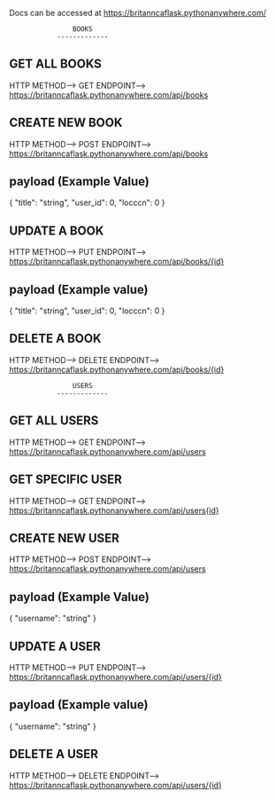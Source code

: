 Docs can be accessed at https://britanncaflask.pythonanywhere.com/

                    BOOKS
                -------------
GET ALL BOOKS
--------------
HTTP METHOD--> GET
ENDPOINT--> https://britanncaflask.pythonanywhere.com/api/books


CREATE NEW BOOK
---------------
HTTP METHOD--> POST
ENDPOINT--> https://britanncaflask.pythonanywhere.com/api/books

payload (Example Value)
-------
{
  "title": "string",
  "user_id": 0,
  "locccn": 0
}


UPDATE A BOOK
-------------
HTTP METHOD--> PUT
ENDPOINT--> https://britanncaflask.pythonanywhere.com/api/books/{id}

payload (Example value)
-------
{
  "title": "string",
  "user_id": 0,
  "locccn": 0
}

DELETE A BOOK
-------------
HTTP METHOD--> DELETE 
ENDPOINT--> https://britanncaflask.pythonanywhere.com/api/books/{id}

                    USERS
                -------------
GET ALL USERS
--------------
HTTP METHOD--> GET
ENDPOINT--> https://britanncaflask.pythonanywhere.com/api/users


GET SPECIFIC USER
-----------------
HTTP METHOD--> GET
ENDPOINT--> https://britanncaflask.pythonanywhere.com/api/users{id}


CREATE NEW USER
---------------
HTTP METHOD--> POST
ENDPOINT--> https://britanncaflask.pythonanywhere.com/api/users

payload (Example Value)
-------
{
  "username": "string"
}


UPDATE A USER
-------------
HTTP METHOD--> PUT
ENDPOINT--> https://britanncaflask.pythonanywhere.com/api/users/{id}

payload (Example value)
-------
{
  "username": "string"
}

DELETE A USER
-------------
HTTP METHOD--> DELETE 
ENDPOINT--> https://britanncaflask.pythonanywhere.com/api/users/{id}

